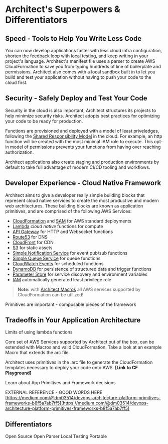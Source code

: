 # Architect's Superpowers & Differentiators

## Speed - Tools to Help You Write Less Code
You can now develop applications faster with less cloud infra configuration, shorten the feedback loop with local testing, and keep writing in your project's language. Architect's manifest file uses a parser to create AWS CloudFormation to save you from typing hundreds of line of boilerplate and permissions. Architect also comes with a local sandbox built in to let you build and test your application without having to push your code to the cloud first. 

## Security - Safely Deploy and Test Your Code

Security in the cloud is also important, Architect structures its projects to help minimize security risks. Architect adopts best practices for optimizing your code to be ready for production. 

Functions are provisioned and deployed with a model of least priveledges, following the [Shared Responsibility Model](https://aws.amazon.com/compliance/shared-responsibility-model/) in the cloud. For example, an http function will be created with the most minimal IAM role to execute. This opt-in model of permissions prevents your functions from having over reaching authorization.

Architect applications also create staging and production environments by default to take full advantage of modern CI/CD tooling and workflows.

## Developer Experience - Cloud Native Framework

Architect aims to give a developer really simple building blocks that represent cloud native services to create the most productive and modern web architectures. These building blocks are known as application primitives, and are comprised of the following AWS Services: 
- [CloudFormation](https://aws.amazon.com/cloudformation/) and [SAM](https://docs.aws.amazon.com/serverless-application-model/latest/developerguide/serverless-sam-reference.html#serverless-sam-cli) for AWS standard deployments
- [Lambda](https://aws.amazon.com/lambda/) *cloud native* functions for compute
- [API Gateway](https://aws.amazon.com/api-gateway/) for HTTP and Websocket functions
- [Route53](https://aws.amazon.com/route53) for DNS
- [CloudFront](https://aws.amazon.com/cloudfront/) for CDN
- [S3](https://aws.amazon.com/s3/) for static assets
- [Simple Notification Service](https://aws.amazon.com/sns/) for event pub/sub functions
- [Simple Queue Service](https://aws.amazon.com/sqs/) for queue functions
- [CloudWatch Events](https://docs.aws.amazon.com/lambda/latest/dg/with-scheduled-events.html) for scheduled functions
- [DynamoDB](https://aws.amazon.com/dynamodb/) for persistence of structured data and trigger functions
- [Parameter Store](https://docs.aws.amazon.com/systems-manager/latest/userguide/systems-manager-paramstore.html) for service discovery and environment variables
- [IAM](https://docs.aws.amazon.com/IAM/latest/UserGuide/best-practices.html#grant-least-privilege) automatically generated least privilege role

> **Note:** with [Architect Macros](/primitives/macros) all AWS services supported by CloudFormation can be utilized!

Primitives are important - composable pieces of the framework 

## Tradeoffs in Your Application Architecture

Limits of using lambda functions  

Core set of AWS Services supported by Architect out of the box, can be extended with Macros and valid CloudFormation. Take a look at an example Macro that extends the arc file. 

Architect uses primitives in the .arc file to generate the CloudFormation templates necessary to deploy your code onto AWS. **[Link to CF Playground]** 

Learn about App Primitives and Framework decisions

EXTERNAL REFERENCE - GOOD WORDS HERE [https://medium.com/@dm03514/devops-architecture-platform-primitives-frameworks-b8f5a7ab7ff5](https://medium.com/@dm03514/devops-architecture-platform-primitives-frameworks-b8f5a7ab7ff5)

## Differentiators
Open Source 
Open Parser 
Local Testing 
Portable
